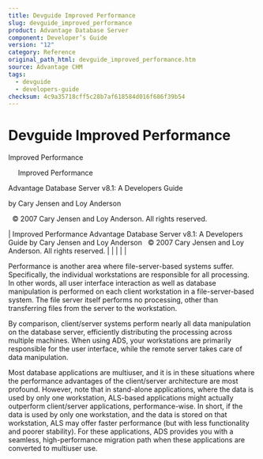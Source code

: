 ```yaml
---
title: Devguide Improved Performance
slug: devguide_improved_performance
product: Advantage Database Server
component: Developer’s Guide
version: "12"
category: Reference
original_path_html: devguide_improved_performance.htm
source: Advantage CHM
tags:
  - devguide
  - developers-guide
checksum: 4c9a35718cff5c28b7af618584d016f686f39b54
---
```


# Devguide Improved Performance

Improved Performance

     Improved Performance

Advantage Database Server v8.1: A Developers Guide

by Cary Jensen and Loy Anderson

  © 2007 Cary Jensen and Loy Anderson. All rights reserved.

| Improved Performance  Advantage Database Server v8.1: A Developers Guide  by Cary Jensen and Loy Anderson    © 2007 Cary Jensen and Loy Anderson. All rights reserved. |  |  |  |  |

Performance is another area where file-server-based systems suffer. Specifically, the individual workstations are responsible for all processing. In other words, all user interface interaction as well as database manipulation is performed on each client workstation in a file-server-based system. The file server itself performs no processing, other than transferring files from the server to the workstation.

By comparison, client/server systems perform nearly all data manipulation on the database server, efficiently distributing the processing across multiple machines. When using ADS, your workstations are primarily responsible for the user interface, while the remote server takes care of data manipulation.

Most database applications are multiuser, and it is in these situations where the performance advantages of the client/server architecture are most profound. However, note that in stand-alone applications, where the data is used by only one workstation, ALS-based applications might actually outperform client/server applications, performance-wise. In short, if the data is used by only one workstation, and the data is stored on that workstation, ALS may offer faster performance (but with less functionality and poorer stability). For these applications, ADS provides you with a seamless, high-performance migration path when these applications are converted to multiuser use.
